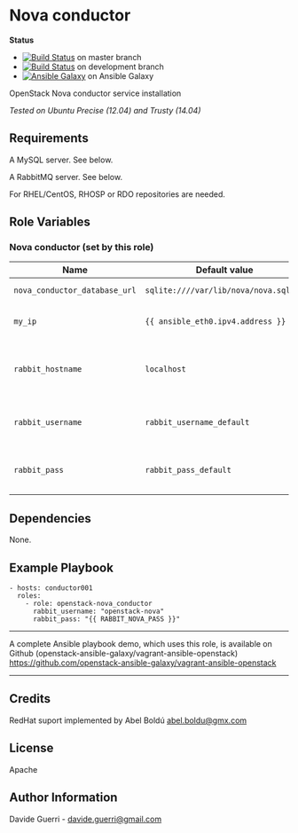Nova conductor
=========

**Status**
* [![Build Status](https://travis-ci.org/openstack-ansible-galaxy/openstack-nova_conductor.svg?branch=master)](https://travis-ci.org/openstack-ansible-galaxy/openstack-nova_conductor) on master branch
* [![Build Status](https://travis-ci.org/openstack-ansible-galaxy/openstack-nova_conductor.svg?branch=development)](https://travis-ci.org/openstack-ansible-galaxy/openstack-nova_conductor) on development branch
* [![Ansible Galaxy](http://img.shields.io/badge/dguerri-openstack--nova_conductor-blue.svg)](https://galaxy.ansible.com/list#/roles/1772) on Ansible Galaxy

OpenStack Nova conductor service installation

_Tested on Ubuntu Precise (12.04) and Trusty (14.04)_

Requirements
------------

A MySQL server. See below.

A RabbitMQ server. See below.

For RHEL/CentOS, RHOSP or RDO repositories are needed.

Role Variables
--------------
### Nova conductor (set by this role)

| Name | Default value | Description | Note |
|---  |---  |---  |--- |
| `nova_conductor_database_url` | `sqlite:////var/lib/nova/nova.sqlite` | Database URI ||
| `my_ip` | `{{ ansible_eth0.ipv4.address }}` | Management IP for nova-conductor |
| `rabbit_hostname` | `localhost` | Hostname/IP address where the RabbitMQ service runs ||
| `rabbit_username` | `rabbit_username_default` | RabbitMQ username for Nova conductor ||
| `rabbit_pass` | `rabbit_pass_default` | RabbitMQ password for Nova conductor. ||


Dependencies
------------

None.

Example Playbook
----------------

    - hosts: conductor001
      roles:
        - role: openstack-nova_conductor
          rabbit_username: "openstack-nova"
          rabbit_pass: "{{ RABBIT_NOVA_PASS }}"

---

A complete Ansible playbook demo, which uses this role, is available on Github (openstack-ansible-galaxy/vagrant-ansible-openstack) <https://github.com/openstack-ansible-galaxy/vagrant-ansible-openstack>

---

Credits
-------
RedHat suport implemented by Abel Boldú <abel.boldu@gmx.com>

License
-------

Apache

Author Information
------------------

Davide Guerri - davide.guerri@gmail.com
